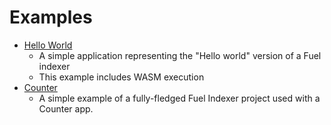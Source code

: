 # Examples

- [Hello World](./hello-indexer.md)
  - A simple application representing the "Hello world" version of a Fuel indexer
  - This example includes WASM execution
- [Counter](./counter.md)
  - A simple example of a fully-fledged Fuel Indexer project used with a Counter app.
